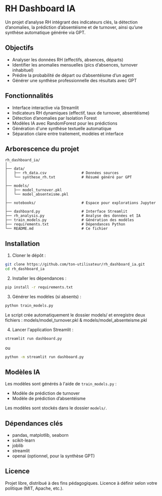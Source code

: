 # RH Dashboard IA

Un projet d’analyse RH intégrant des indicateurs clés, la détection d’anomalies, la prédiction d’absentéisme et de turnover, ainsi qu’une synthèse automatique générée via GPT.

## Objectifs

- Analyser les données RH (effectifs, absences, départs)
- Identifier les anomalies mensuelles (pics d’absences, turnover inhabituel)
- Prédire la probabilité de départ ou d’absentéisme d’un agent
- Générer une synthèse professionnelle des résultats avec GPT

## Fonctionnalités

- Interface interactive via Streamlit
- Indicateurs RH dynamiques (effectif, taux de turnover, absentéisme)
- Détection d’anomalies par Isolation Forest
- Modèles IA avec RandomForest pour les prédictions
- Génération d'une synthèse textuelle automatique
- Séparation claire entre traitement, modèles et interface

## Arborescence du projet

```
rh_dashboard_ia/
│
├── data/
│   ├── rh_data.csv                # Données sources
│   └── synthese_rh.txt            # Résumé généré par GPT
│
├── models/
│   ├── model_turnover.pkl
│   └── model_absenteisme.pkl
│
├── notebooks/                     # Espace pour explorations Jupyter
│
├── dashboard.py                   # Interface Streamlit
├── rh_analysis.py                 # Analyse des données et IA
├── train_models.py                # Génération des modèles
├── requirements.txt               # Dépendances Python
└── README.md                      # Ce fichier
```

## Installation

1. Cloner le dépôt :
```bash
git clone https://github.com/ton-utilisateur/rh_dashboard_ia.git
cd rh_dashboard_ia
```

2. Installer les dépendances :
```bash
pip install -r requirements.txt
```

3. Générer les modèles (si absents) :

```bash
python train_models.py
```
Le script crée automatiquement le dossier models/ et enregistre deux fichiers : models/model_turnover.pkl & models/model_absenteisme.pkl

4. Lancer l'application Streamlit :
```bash
streamlit run dashboard.py
```
ou 
```bash
python -m streamlit run dashboard.py
```

## Modèles IA

Les modèles sont générés à l'aide de `train_models.py` :
- Modèle de prédiction de turnover
- Modèle de prédiction d’absentéisme

Les modèles sont stockés dans le dossier `models/`.

## Dépendances clés

- pandas, matplotlib, seaborn
- scikit-learn
- joblib
- streamlit
- openai (optionnel, pour la synthèse GPT)

## Licence

Projet libre, distribué à des fins pédagogiques. Licence à définir selon votre politique (MIT, Apache, etc.).
